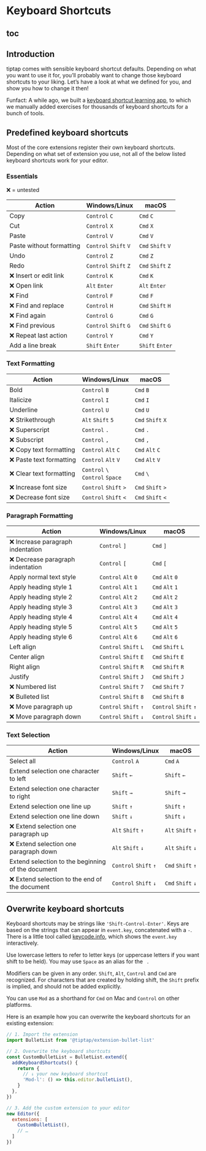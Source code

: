 # Keyboard Shortcuts

## toc

## Introduction
tiptap comes with sensible keyboard shortcut defaults. Depending on what you want to use it for, you’ll probably want to change those keyboard shortcuts to your liking. Let’s have a look at what we defined for you, and show you how to change it then!

Funfact: A while ago, we built a [keyboard shortcut learning app](https://mouseless.app), to which we manually added exercises for thousands of keyboard shortcuts for a bunch of tools.

## Predefined keyboard shortcuts
Most of the core extensions register their own keyboard shortcuts. Depending on what set of extension you use, not all of the below listed keyboard shortcuts work for your editor.

### Essentials
❌ = untested

| Action                   | Windows/Linux                   | macOS                       |
| ------------------------ | ------------------------------- | --------------------------- |
| Copy                     | `Control`&nbsp;`C`              | `Cmd`&nbsp;`C`              |
| Cut                      | `Control`&nbsp;`X`              | `Cmd`&nbsp;`X`              |
| Paste                    | `Control`&nbsp;`V`              | `Cmd`&nbsp;`V`              |
| Paste without formatting | `Control`&nbsp;`Shift`&nbsp;`V` | `Cmd`&nbsp;`Shift`&nbsp;`V` |
| Undo                     | `Control`&nbsp;`Z`              | `Cmd`&nbsp;`Z`              |
| Redo                     | `Control`&nbsp;`Shift`&nbsp;`Z` | `Cmd`&nbsp;`Shift`&nbsp;`Z` |
| ❌ Insert or edit link    | `Control`&nbsp;`K`              | `Cmd`&nbsp;`K`              |
| ❌ Open link              | `Alt`&nbsp;`Enter`              | `Alt`&nbsp;`Enter`          |
| ❌ Find                   | `Control`&nbsp;`F`              | `Cmd`&nbsp;`F`              |
| ❌ Find and replace       | `Control`&nbsp;`H`              | `Cmd`&nbsp;`Shift`&nbsp;`H` |
| ❌ Find again             | `Control`&nbsp;`G`              | `Cmd`&nbsp;`G`              |
| ❌ Find previous          | `Control`&nbsp;`Shift`&nbsp;`G` | `Cmd`&nbsp;`Shift`&nbsp;`G` |
| ❌ Repeat last action     | `Control`&nbsp;`Y`              | `Cmd`&nbsp;`Y`              |
| Add a line break         | `Shift`&nbsp;`Enter`            | `Shift`&nbsp;`Enter`        |

### Text Formatting
| Action                  | Windows/Linux                                | macOS                       |
| ----------------------- | -------------------------------------------- | --------------------------- |
| Bold                    | `Control`&nbsp;`B`                           | `Cmd`&nbsp;`B`              |
| Italicize               | `Control`&nbsp;`I`                           | `Cmd`&nbsp;`I`              |
| Underline               | `Control`&nbsp;`U`                           | `Cmd`&nbsp;`U`              |
| ❌ Strikethrough         | `Alt`&nbsp;`Shift`&nbsp;`5`                  | `Cmd`&nbsp;`Shift`&nbsp;`X` |
| ❌ Superscript           | `Control`&nbsp;`.`                           | `Cmd`&nbsp;`.`              |
| ❌ Subscript             | `Control`&nbsp;`,`                           | `Cmd`&nbsp;`,`              |
| ❌ Copy text formatting  | `Control`&nbsp;`Alt`&nbsp;`C`                | `Cmd`&nbsp;`Alt`&nbsp;`C`   |
| ❌ Paste text formatting | `Control`&nbsp;`Alt`&nbsp;`V`                | `Cmd`&nbsp;`Alt`&nbsp;`V`   |
| ❌ Clear text formatting | `Control`&nbsp;`\`<br>`Control`&nbsp;`Space` | `Cmd`&nbsp;`\`              |
| ❌ Increase font size    | `Control`&nbsp;`Shift`&nbsp;`>`              | `Cmd`&nbsp;`Shift`&nbsp;`>` |
| ❌ Decrease font size    | `Control`&nbsp;`Shift`&nbsp;`<`              | `Cmd`&nbsp;`Shift`&nbsp;`<` |

### Paragraph Formatting
| Action                           | Windows/Linux                   | macOS                           |
| -------------------------------- | ------------------------------- | ------------------------------- |
| ❌ Increase paragraph indentation | `Control`&nbsp;`]`              | `Cmd`&nbsp;`]`                  |
| ❌ Decrease paragraph indentation | `Control`&nbsp;`[`              | `Cmd`&nbsp;`[`                  |
| Apply normal text style          | `Control`&nbsp;`Alt`&nbsp;`0`   | `Cmd`&nbsp;`Alt`&nbsp;`0`       |
| Apply heading style 1            | `Control`&nbsp;`Alt`&nbsp;`1`   | `Cmd`&nbsp;`Alt`&nbsp;`1`       |
| Apply heading style 2            | `Control`&nbsp;`Alt`&nbsp;`2`   | `Cmd`&nbsp;`Alt`&nbsp;`2`       |
| Apply heading style 3            | `Control`&nbsp;`Alt`&nbsp;`3`   | `Cmd`&nbsp;`Alt`&nbsp;`3`       |
| Apply heading style 4            | `Control`&nbsp;`Alt`&nbsp;`4`   | `Cmd`&nbsp;`Alt`&nbsp;`4`       |
| Apply heading style 5            | `Control`&nbsp;`Alt`&nbsp;`5`   | `Cmd`&nbsp;`Alt`&nbsp;`5`       |
| Apply heading style 6            | `Control`&nbsp;`Alt`&nbsp;`6`   | `Cmd`&nbsp;`Alt`&nbsp;`6`       |
| Left align                       | `Control`&nbsp;`Shift`&nbsp;`L` | `Cmd`&nbsp;`Shift`&nbsp;`L`     |
| Center align                     | `Control`&nbsp;`Shift`&nbsp;`E` | `Cmd`&nbsp;`Shift`&nbsp;`E`     |
| Right align                      | `Control`&nbsp;`Shift`&nbsp;`R` | `Cmd`&nbsp;`Shift`&nbsp;`R`     |
| Justify                          | `Control`&nbsp;`Shift`&nbsp;`J` | `Cmd`&nbsp;`Shift`&nbsp;`J`     |
| ❌ Numbered list                  | `Control`&nbsp;`Shift`&nbsp;`7` | `Cmd`&nbsp;`Shift`&nbsp;`7`     |
| ❌ Bulleted list                  | `Control`&nbsp;`Shift`&nbsp;`8` | `Cmd`&nbsp;`Shift`&nbsp;`8`     |
| ❌ Move paragraph up              | `Control`&nbsp;`Shift`&nbsp;`↑` | `Control`&nbsp;`Shift`&nbsp;`↑` |
| ❌ Move paragraph down            | `Control`&nbsp;`Shift`&nbsp;`↓` | `Control`&nbsp;`Shift`&nbsp;`↓` |

### Text Selection
| Action                                            | Windows/Linux                   | macOS                       |
| ------------------------------------------------- | ------------------------------- | --------------------------- |
| Select all                                        | `Control`&nbsp;`A`              | `Cmd`&nbsp;`A`              |
| Extend selection one character to left            | `Shift`&nbsp;`←`                | `Shift`&nbsp;`←`            |
| Extend selection one character to right           | `Shift`&nbsp;`→`                | `Shift`&nbsp;`→`            |
| Extend selection one line up                      | `Shift`&nbsp;`↑`                | `Shift`&nbsp;`↑`            |
| Extend selection one line down                    | `Shift`&nbsp;`↓`                | `Shift`&nbsp;`↓`            |
| ❌ Extend selection one paragraph up               | `Alt`&nbsp;`Shift`&nbsp;`↑`     | `Alt`&nbsp;`Shift`&nbsp;`↑` |
| ❌ Extend selection one paragraph down             | `Alt`&nbsp;`Shift`&nbsp;`↓`     | `Alt`&nbsp;`Shift`&nbsp;`↓` |
| Extend selection to the beginning of the document | `Control`&nbsp;`Shift`&nbsp;`↑` | `Cmd`&nbsp;`Shift`&nbsp;`↑` |
| ❌ Extend selection to the end of the document     | `Control`&nbsp;`Shift`&nbsp;`↓` | `Cmd`&nbsp;`Shift`&nbsp;`↓` |

## Overwrite keyboard shortcuts
Keyboard shortcuts may be strings like `'Shift-Control-Enter'`. Keys are based on the strings that can appear in `event.key`, concatenated with a `-`. There is a little tool called [keycode.info](https://keycode.info/), which shows the `event.key` interactively.

Use lowercase letters to refer to letter keys (or uppercase letters if you want shift to be held). You may use `Space` as an alias for the <code>&nbsp;</code>.

Modifiers can be given in any order. `Shift`, `Alt`, `Control` and `Cmd` are recognized. For characters that are created by holding shift, the `Shift` prefix is implied, and should not be added explicitly.

You can use `Mod` as a shorthand for `Cmd` on Mac and `Control` on other platforms.

Here is an example how you can overwrite the keyboard shortcuts for an existing extension:

```js
// 1. Import the extension
import BulletList from '@tiptap/extension-bullet-list'

// 2. Overwrite the keyboard shortcuts
const CustomBulletList = BulletList.extend({
  addKeyboardShortcuts() {
    return {
      // ↓ your new keyboard shortcut
      'Mod-l': () => this.editor.bulletList(),
    }
  },
})

// 3. Add the custom extension to your editor
new Editor({
  extensions: [
    CustomBulletList(),
    // …
  ]
})
```
